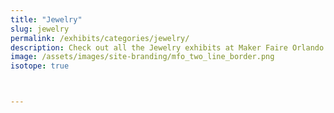 ```yaml
---
title: "Jewelry"
slug: jewelry
permalink: /exhibits/categories/jewelry/
description: Check out all the Jewelry exhibits at Maker Faire Orlando!
image: /assets/images/site-branding/mfo_two_line_border.png
isotope: true



---
```

